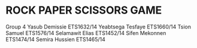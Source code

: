 # ROCK PAPER SCISSORS GAME
Group 4
Yasub Demissie ETS1632/14
Yeabtsega Tesfaye ETS1660/14
Tsion Samuel ETS1576/14
Selamawit Elias ETS1452/14
Sifen Mekonnen ETS1474/14
Semira Hussien ETS1465/14
